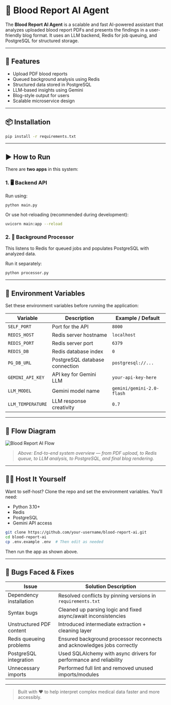 # 🧬 Blood Report AI Agent

The **Blood Report AI Agent** is a scalable and fast AI-powered assistant that analyzes uploaded blood report PDFs and presents the findings in a user-friendly blog format. It uses an LLM backend, Redis for job queuing, and PostgreSQL for structured storage.

---

## 🚀 Features

- Upload PDF blood reports
- Queued background analysis using Redis
- Structured data stored in PostgreSQL
- LLM-based insights using Gemini
- Blog-style output for users
- Scalable microservice design

---

## 📦 Installation

```bash
pip install -r requirements.txt
````

---

## ▶️ How to Run

There are **two apps** in this system:

### 1. 🖥️ Backend API

Run using:

```bash
python main.py
```

Or use hot-reloading (recommended during development):

```bash
uvicorn main:app --reload
```

### 2. 🧠 Background Processor

This listens to Redis for queued jobs and populates PostgreSQL with analyzed data.

Run it separately:

```bash
python processor.py
```

---

## 🔐 Environment Variables

Set these environment variables before running the application:

| Variable          | Description                    | Example / Default         |
| ----------------- | ------------------------------ | ------------------------- |
| `SELF_PORT`       | Port for the API               | `8000`                    |
| `REDIS_HOST`      | Redis server hostname          | `localhost`               |
| `REDIS_PORT`      | Redis server port              | `6379`                    |
| `REDIS_DB`        | Redis database index           | `0`                       |
| `PG_DB_URL`       | PostgreSQL database connection | `postgresql://...`        |
| `GEMINI_API_KEY`  | API key for Gemini LLM         | `your-api-key-here`       |
| `LLM_MODEL`       | Gemini model name              | `gemini/gemini-2.0-flash` |
| `LLM_TEMPERATURE` | LLM response creativity        | `0.7`                     |

---

## 🧭 Flow Diagram

![Blood Report AI Flow](./assets/flow-diagram.png)

> *Above: End-to-end system overview — from PDF upload, to Redis queue, to LLM analysis, to PostgreSQL, and final blog rendering.*

---

## 🧑‍💻 Host It Yourself

Want to self-host? Clone the repo and set the environment variables. You’ll need:

* Python 3.10+
* Redis
* PostgreSQL
* Gemini API access

```bash
git clone https://github.com/your-username/blood-report-ai.git
cd blood-report-ai
cp .env.example .env  # Then edit as needed
```

Then run the app as shown above.

---

## 🐞 Bugs Faced & Fixes

| Issue                    | Solution Description                                                    |
| ------------------------ | ----------------------------------------------------------------------- |
| Dependency installation  | Resolved conflicts by pinning versions in `requirements.txt`            |
| Syntax bugs              | Cleaned up parsing logic and fixed async/await inconsistencies          |
| Unstructured PDF content | Introduced intermediate extraction + cleaning layer                     |
| Redis queueing problems  | Ensured background processor reconnects and acknowledges jobs correctly |
| PostgreSQL integration   | Used SQLAlchemy with async drivers for performance and reliability      |
| Unnecessary imports      | Performed full lint and removed unused imports/modules                  |

---

> Built with ❤️ to help interpret complex medical data faster and more accessibly.

